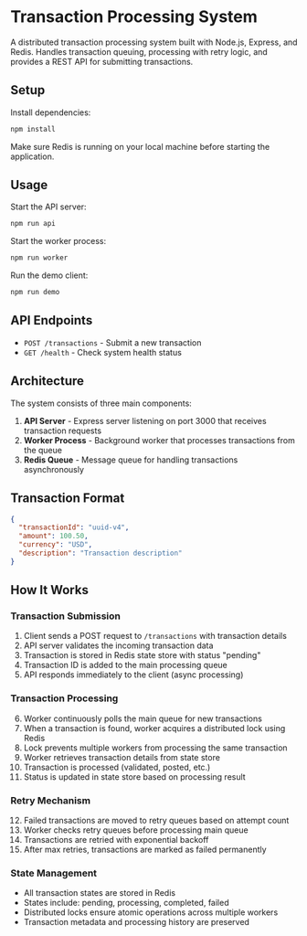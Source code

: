 # Transaction Processing System

A distributed transaction processing system built with Node.js, Express, and Redis. Handles transaction queuing, processing with retry logic, and provides a REST API for submitting transactions.

## Setup

Install dependencies:
```bash
npm install
```

Make sure Redis is running on your local machine before starting the application.

## Usage

Start the API server:
```bash
npm run api
```

Start the worker process:
```bash
npm run worker
```

Run the demo client:
```bash
npm run demo
```

## API Endpoints

- `POST /transactions` - Submit a new transaction
- `GET /health` - Check system health status

## Architecture

The system consists of three main components:

1. **API Server** - Express server listening on port 3000 that receives transaction requests
2. **Worker Process** - Background worker that processes transactions from the queue
3. **Redis Queue** - Message queue for handling transactions asynchronously

## Transaction Format

```json
{
  "transactionId": "uuid-v4",
  "amount": 100.50,
  "currency": "USD",
  "description": "Transaction description"
}
```

## How It Works

### Transaction Submission
1. Client sends a POST request to `/transactions` with transaction details
2. API server validates the incoming transaction data
3. Transaction is stored in Redis state store with status "pending"
4. Transaction ID is added to the main processing queue
5. API responds immediately to the client (async processing)

### Transaction Processing
6. Worker continuously polls the main queue for new transactions
7. When a transaction is found, worker acquires a distributed lock using Redis
8. Lock prevents multiple workers from processing the same transaction
9. Worker retrieves transaction details from state store
10. Transaction is processed (validated, posted, etc.)
11. Status is updated in state store based on processing result

### Retry Mechanism
12. Failed transactions are moved to retry queues based on attempt count
13. Worker checks retry queues before processing main queue
14. Transactions are retried with exponential backoff
15. After max retries, transactions are marked as failed permanently

### State Management
- All transaction states are stored in Redis
- States include: pending, processing, completed, failed
- Distributed locks ensure atomic operations across multiple workers
- Transaction metadata and processing history are preserved
